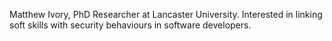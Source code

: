 Matthew Ivory, PhD Researcher at Lancaster University.
Interested in linking soft skills with security behaviours in software developers.
